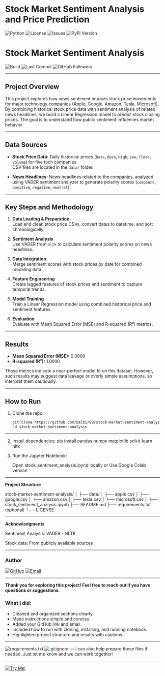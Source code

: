 # Stock Market Sentiment Analysis and Price Prediction
 
![Python](https://img.shields.io/badge/python-3.7%2B-blue)
![License](https://img.shields.io/badge/license-MIT-green)
![Issues](https://img.shields.io/github/issues/Balbir89/stock-market-sentiment-analysis)
![PyPI Version](https://img.shields.io/pypi/v/your-package-name.svg)

# Stock Market Sentiment Analysis 
![Build](https://img.shields.io/github/actions/workflow/status/Balbir89/stock-market-sentiment-analysis/main.yml?label=Build)
![Last Commit](https://img.shields.io/github/last-commit/Balbir89/stock-market-sentiment-analysis)
![GitHub Followers](https://img.shields.io/github/followers/Balbir89?label=Follow&style=social)

---

## Project Overview

This project explores how news sentiment impacts stock price movements for major technology companies (Apple, Google, Amazon, Tesla, Microsoft). By combining historical stock price data with sentiment analysis of related news headlines, we build a Linear Regression model to predict stock closing prices. The goal is to understand how public sentiment influences market behavior.

---

## Data Sources

- **Stock Price Data:** Daily historical prices (`Date`, `Open`, `High`, `Low`, `Close`, `Volume`) for five tech companies.  
  CSV files are located in the `data/` folder.

- **News Headlines:** News headlines related to the companies, analyzed using VADER sentiment analyzer to generate polarity scores (`compound`, `positive`, `negative`, `neutral`).

---

## Key Steps and Methodology

1. **Data Loading & Preparation**  
   Load and clean stock price CSVs, convert dates to datetime, and sort chronologically.

2. **Sentiment Analysis**  
   Use VADER from `nltk` to calculate sentiment polarity scores on news headlines.

3. **Data Integration**  
   Merge sentiment scores with stock prices by date for combined modeling data.

4. **Feature Engineering**  
   Create lagged features of stock prices and sentiment to capture temporal trends.

5. **Model Training**  
   Train a Linear Regression model using combined historical price and sentiment features.

6. **Evaluation**  
   Evaluate with Mean Squared Error (MSE) and R-squared (R²) metrics.

---

## Results

- **Mean Squared Error (MSE):** 0.0000  
- **R-squared (R²):** 1.0000  

These metrics indicate a near-perfect model fit on this dataset. However, such results may suggest data leakage or overly simple assumptions, so interpret them cautiously.

---

## How to Run

1. Clone the repo:
   ```bash
   git clone https://github.com/Balbir89/stock-market-sentiment-analysis.git
   cd stock-market-sentiment-analysis

---

2. Install dependencies:
   pip install pandas numpy matplotlib scikit-learn nltk

3. Run the Jupyter Notebook:

   Open stock_sentiment_analysis.ipynb locally or
   Use Google Colab version

---

**Project Structure**

stock-market-sentiment-analysis/
│
├── data/
│   ├── apple.csv
│   ├── google.csv
│   ├── amazon.csv
│   ├── tesla.csv
│   └── microsoft.csv
│
├── stock_sentiment_analysis.ipynb
├── README.md
├── requirements.txt (optional)
└── LICENSE


---

**Acknowledgments**

Sentiment Analysis: VADER - NLTK

Stock data: From publicly available sources

---

### Author

[![GitHub](https://img.shields.io/badge/GitHub-Balbir89-blue?logo=github&style=flat-square)](https://github.com/balbir89)
[![Email](https://img.shields.io/badge/Email-balbirbhatia.20@gmail.com-red?style=flat-square&logo=gmail&logoColor=white)](mailto:balbirbhatia.20@gmail.com)


---

**Thank you for exploring this project! Feel free to reach out if you have questions or suggestions.**

### What I did:
- Cleaned and organized sections clearly.
- Made instructions simple and concise.
- Added your GitHub link and email.
- Included how to run with cloning, installing, and running notebook.
- Highlighted project structure and results with cautions.

---

![requirements.txt](https://img.shields.io/badge/requirements.txt-included-blue) ![.gitignore](https://img.shields.io/badge/.gitignore-included-blue) — I can also help prepare these files if needed. Just let me know and we can work together!

---

[![Try Me!](https://img.shields.io/badge/Try%20Me!-Let's%20Go!-brightgreen?style=for-the-badge)](#)



